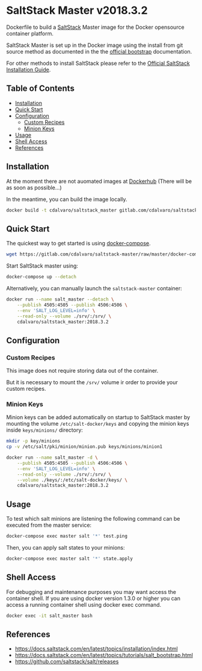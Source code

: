 # SaltStack Master v2018.3.2

Dockerfile to build a [SaltStack](https://www.saltstack.com) Master image for the Docker opensource container platform.

SaltStack Master is set up in the Docker image using the install from git source method as documented in the the [official bootstrap](https://docs.saltstack.com/en/latest/topics/tutorials/salt_bootstrap.html) documentation.

For other methods to install SaltStack please refer to the [Official SaltStack Installation Guide](https://docs.saltstack.com/en/latest/topics/installation/index.html).

## Table of Contents

- [Installation](#installation)
- [Quick Start](#quick-start)
- [Configuration](#configuration)
  - [Custom Recipes](#custom-recipes)
  - [Minion Keys](#minion-keys)
- [Usage](#usage)
- [Shell Access](#shell-access)
- [References](#references)

## Installation

At the moment there are not auomated images at [Dockerhub](https://hub.docker.com) (There will be as soon as possible...)

In the meantime, you can build the image locally.

```sh
docker build -t cdalvaro/saltstack_master gitlab.com/cdalvaro/saltstack-master
```

## Quick Start

The quickest way to get started is using [docker-compose](https://docs.docker.com/compose/).

```sh
wget https://gitlab.com/cdalvaro/saltstack-master/raw/master/docker-compose.yml
```

Start SaltStack master using:

```sh
docker-compose up --detach
```

Alternatively, you can manually launch the `saltstack-master`  container:

```sh
docker run --name salt_master --detach \
    --publish 4505:4505 --publish 4506:4506 \
    --env 'SALT_LOG_LEVEL=info' \
    --read-only --volume ./srv/:/srv/ \
    cdalvaro/saltstack_master:2018.3.2
```

## Configuration

### Custom Recipes

This image does not require storing data out of the container.

But it is necessary to mount the `/srv/` volume ir order to provide your custom recipes.

### Minion Keys

Minion keys can be added automatically on startup to SaltStack master by mounting the volume `/etc/salt-docker/keys` and copying the minion keys inside `keys/minions/` directory:

```sh
mkdir -p key/minions
cp -v /etc/salt/pki/minion/minion.pub keys/minions/minion1

docker run --name salt_master -d \
    --publish 4505:4505 --publish 4506:4506 \
    --env 'SALT_LOG_LEVEL=info' \
    --read-only --volume ./srv/:/srv/ \
    --volume ./keys/:/etc/salt-docker/keys/ \
    cdalvaro/saltstack_master:2018.3.2
```

## Usage

To test which salt minions are listening the following command can be executed from the master service:

```sh
docker-compose exec master salt '*' test.ping
```

Then, you can apply salt states to your minions:

```sh
docker-compose exec master salt '*' state.apply
```

## Shell Access

For debugging and maintenance purposes you may want access the container shell. If you are using docker version 1.3.0 or higher you can access a running container shell using docker exec command.

```sh
docker exec -it salt_master bash
```

## References

- https://docs.saltstack.com/en/latest/topics/installation/index.html
- https://docs.saltstack.com/en/latest/topics/tutorials/salt_bootstrap.html
- https://github.com/saltstack/salt/releases

